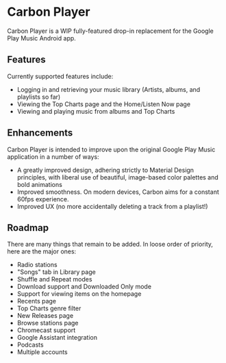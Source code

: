 # Carbon Player

Carbon Player is a WIP fully-featured drop-in replacement for the Google Play Music Android app.

## Features
Currently supported features include: 
- Logging in and retrieving your music library (Artists, albums, and playlists so far)
- Viewing the Top Charts page and the Home/Listen Now page
- Viewing and playing music from albums and Top Charts

## Enhancements
Carbon Player is intended to improve upon the original Google Play Music application in a number of ways:
- A greatly improved design, adhering strictly to Material Design principles, with liberal use of beautiful, image-based color palettes and bold animations
- Improved smoothness. On modern devices, Carbon aims for a constant 60fps experience.
- Improved UX (no more accidentally deleting a track from a playlist!)

## Roadmap
There are many things that remain to be added. In loose order of priority, here are the major ones:
- Radio stations
- "Songs" tab in Library page
- Shuffle and Repeat modes
- Download support and Downloaded Only mode
- Support for viewing items on the homepage
- Recents page
- Top Charts genre filter 
- New Releases page
- Browse stations page
- Chromecast support
- Google Assistant integration
- Podcasts
- Multiple accounts
